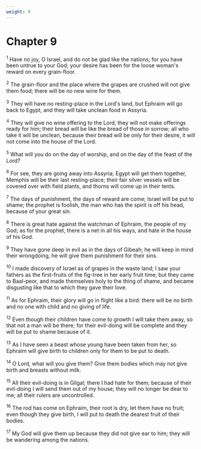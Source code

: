 ```yaml
---
weight: 9
---
```


# Chapter 9

<sup>1</sup> Have no joy, O Israel, and do not be glad like the nations; for you have been untrue to your God; your desire has been for the loose woman's reward on every grain-floor. 

<sup>2</sup> The grain-floor and the place where the grapes are crushed will not give them food; there will be no new wine for them. 

<sup>3</sup> They will have no resting-place in the Lord's land, but Ephraim will go back to Egypt, and they will take unclean food in Assyria. 

<sup>4</sup> They will give no wine offering to the Lord, they will not make offerings ready for him; their bread will be like the bread of those in sorrow; all who take it will be unclean, because their bread will be only for their desire, it will not come into the house of the Lord. 

<sup>5</sup> What will you do on the day of worship, and on the day of the feast of the Lord? 

<sup>6</sup> For see, they are going away into Assyria; Egypt will get them together, Memphis will be their last resting-place; their fair silver vessels will be covered over with field plants, and thorns will come up in their tents. 

<sup>7</sup> The days of punishment, the days of reward are come; Israel will be put to shame; the prophet is foolish, the man who has the spirit is off his head, because of your great sin. 

<sup>8</sup> There is great hate against the watchman of Ephraim, the people of my God; as for the prophet, there is a net in all his ways, and hate in the house of his God. 

<sup>9</sup> They have gone deep in evil as in the days of Gibeah; he will keep in mind their wrongdoing, he will give them punishment for their sins. 

<sup>10</sup> I made discovery of Israel as of grapes in the waste land; I saw your fathers as the first-fruits of the fig-tree in her early fruit time; but they came to Baal-peor, and made themselves holy to the thing of shame, and became disgusting like that to which they gave their love. 

<sup>11</sup> As for Ephraim, their glory will go in flight like a bird: there will be no birth and no one with child and no giving of life. 

<sup>12</sup> Even though their children have come to growth I will take them away, so that not a man will be there; for their evil-doing will be complete and they will be put to shame because of it. 

<sup>13</sup> As I have seen a beast whose young have been taken from her, so Ephraim will give birth to children only for them to be put to death. 

<sup>14</sup> O Lord, what will you give them? Give them bodies which may not give birth and breasts without milk. 

<sup>15</sup> All their evil-doing is in Gilgal; there I had hate for them; because of their evil-doing I will send them out of my house; they will no longer be dear to me; all their rulers are uncontrolled. 

<sup>16</sup> The rod has come on Ephraim, their root is dry, let them have no fruit; even though they give birth, I will put to death the dearest fruit of their bodies. 

<sup>17</sup> My God will give them up because they did not give ear to him; they will be wandering among the nations. 


